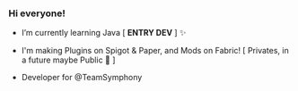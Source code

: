 ### Hi everyone!

- I’m currently learning Java [ **ENTRY DEV**  ] ✨

- I'm making Plugins on Spigot & Paper, and Mods on Fabric! [ Privates, in a future maybe Public 🤔 ]
  
- Developer for @TeamSymphony

